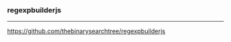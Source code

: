 ### regexpbuilderjs
---
https://github.com/thebinarysearchtree/regexpbuilderjs


```js



```

```
```

```
```


